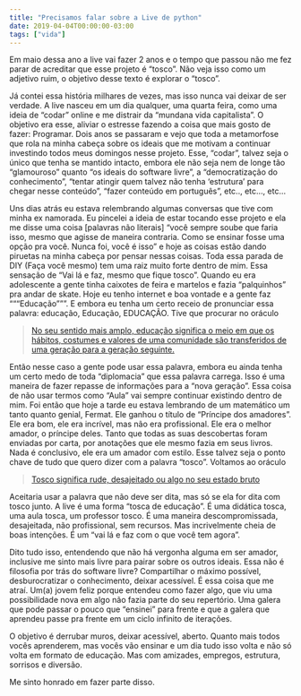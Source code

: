 ```yaml
---
title: "Precisamos falar sobre a Live de python"
date: 2019-04-04T00:00:00-03:00
tags: ["vida"]
---
```



Em maio dessa ano a live vai fazer 2 anos e o tempo que passou não me fez parar de acreditar que esse projeto é “tosco”. Não veja isso como um adjetivo ruim, o objetivo desse texto é explorar o “tosco”.

Já contei essa história milhares de vezes, mas isso nunca vai deixar de ser verdade. A live nasceu em um dia qualquer, uma quarta feira, como uma ideia de “codar” online e me distrair da “mundana vida capitalista”. O objetivo era esse, aliviar o estresse fazendo a coisa que mais gosto de fazer: Programar. Dois anos se passaram e vejo que toda a metamorfose que rola na minha cabeça sobre os ideais que me motivam a continuar investindo todos meus domingos nesse projeto. Esse, “codar”, talvez seja o único que tenha se mantido intacto, embora ele não seja nem de longe tão “glamouroso” quanto “os ideais do software livre”, a “democratização do conhecimento”, “tentar atingir quem talvez não tenha ‘estrutura’ para chegar nesse conteúdo”, “fazer conteúdo em português”, etc.., etc…, etc…

Uns dias atrás eu estava relembrando algumas conversas que tive com minha ex namorada. Eu pincelei a ideia de estar tocando esse projeto e ela me disse uma coisa [palavras não literais] “você sempre soube que faria isso, mesmo que agisse de maneira contraria. Como se ensinar fosse uma opção pra você. Nunca foi, você é isso” e hoje as coisas estão dando piruetas na minha cabeça por pensar nessas coisas. Toda essa parada de DIY (Faça você mesmo) tem uma raiz muito forte dentro de mim. Essa sensação de “Vai lá e faz, mesmo que fique tosco”. Quando eu era adolescente a gente tinha caixotes de feira e martelos e fazia “palquinhos” pra andar de skate. Hoje eu tenho internet e boa vontade e a gente faz “““Educação”””. E embora eu tenha um certo receio de pronunciar essa palavra: educação, Educação, EDUCAÇÃO. Tive que procurar no oráculo

> [No seu sentido mais amplo, educação significa o meio em que os hábitos, costumes e valores de uma comunidade são transferidos de uma geração para a geração seguinte.](https://www.significados.com.br/educacao/)

Então nesse caso a gente pode usar essa palavra, embora eu ainda tenha um certo medo de toda “diplomacia” que essa palavra carrega. Isso é uma maneira de fazer repasse de informações para a “nova geração”. Essa coisa de não usar termos como “Aula” vai sempre continuar existindo dentro de mim. Foi então que hoje a tarde eu estava lembrando de um matemático um tanto quanto genial, Fermat. Ele ganhou o título de “Príncipe dos amadores”. Ele era bom, ele era incrível, mas não era profissional. Ele era o melhor amador, o príncipe deles. Tanto que todas as suas descobertas foram enviadas por carta, por anotações que ele mesmo fazia em seus livros. Nada é conclusivo, ele era um amador com estilo. Esse talvez seja o ponto chave de tudo que quero dizer com a palavra “tosco”. Voltamos ao oráculo

> [Tosco significa rude, desajeitado ou algo no seu estado bruto](https://www.significados.com.br/tosco/)

Aceitaria usar a palavra que não deve ser dita, mas só se ela for dita com tosco junto. A live é uma forma “tosca de educação”. É uma didática tosca, uma aula tosca, um professor tosco. É uma maneira descompromissada, desajeitada, não profissional, sem recursos. Mas incrivelmente cheia de boas intenções. É um “vai lá e faz com o que você tem agora”.

Dito tudo isso, entendendo que não há vergonha alguma em ser amador, inclusive me sinto mais livre para pairar sobre os outros ideais. Essa não é filosofia por trás do software livre? Compartilhar o máximo possível, desburocratizar o conhecimento, deixar acessível. É essa coisa que me atraí. Um(a) jovem feliz porque entendeu como fazer algo, que viu uma possibilidade nova em algo não fazia parte do seu repertório. Uma galera que pode passar o pouco que “ensinei” para frente e que a galera que aprendeu passe pra frente em um ciclo infinito de iterações.

O objetivo é derrubar muros, deixar acessível, aberto. Quanto mais todos vocês aprenderem, mas vocês vão ensinar e um dia tudo isso volta e não só volta em formato de educação. Mas com amizades, empregos, estrutura, sorrisos e diversão.

Me sinto honrado em fazer parte disso.
